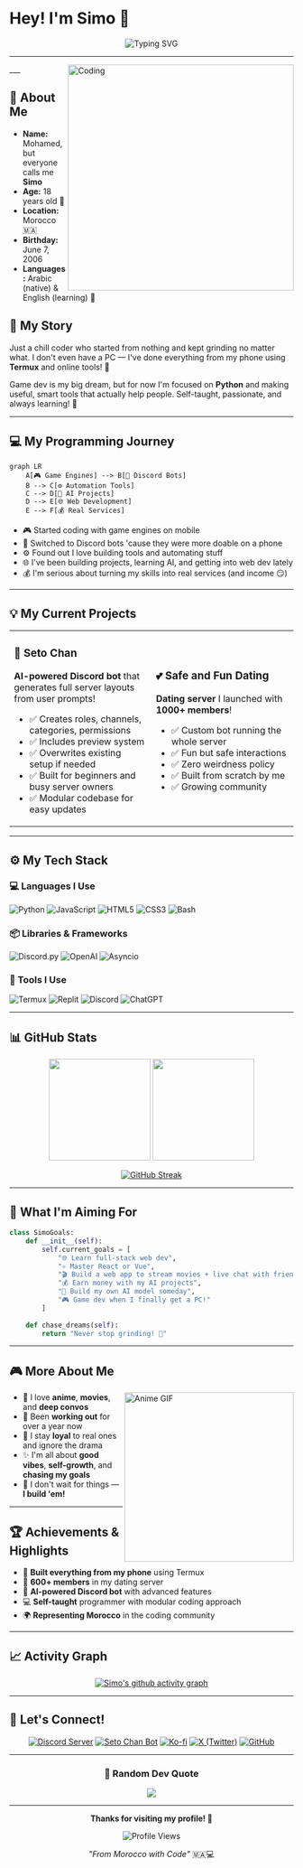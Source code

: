 # Hey! I'm Simo 👋

<div align="center">

![Typing SVG](https://readme-typing-svg.herokuapp.com?font=Fira+Code&size=30&duration=3000&pause=1000&color=4ECDC4&center=true&vCenter=true&multiline=true&width=600&height=100&lines=Self-taught+coder+from+Morocco+%F0%9F%87%B2%F0%9F%87%A6;Building+the+future+from+my+phone+%F0%9F%93%B1;Turning+dreams+into+code+%F0%9F%9A%80)

</div>

---

<img align="right" alt="Coding" width="400" src="https://cdn.dribbble.com/users/1162077/screenshots/3848914/programmer.gif">
___

## 📛 About Me

- **Name:** Mohamed, but everyone calls me **Simo**
- **Age:** 18 years old 🎂
- **Location:** Morocco 🇲🇦
- **Birthday:** June 7, 2006
- **Languages:** Arabic (native) & English (learning) 💬

## 🧠 My Story

Just a chill coder who started from nothing and kept grinding no matter what. I don't even have a PC — I've done everything from my phone using **Termux** and online tools! 📱

Game dev is my big dream, but for now I'm focused on **Python** and making useful, smart tools that actually help people. Self-taught, passionate, and always learning! 🚀

---

## 💻 My Programming Journey

```mermaid
graph LR
    A[🎮 Game Engines] --> B[🤖 Discord Bots]
    B --> C[⚙️ Automation Tools]
    C --> D[🤖 AI Projects]
    D --> E[🌐 Web Development]
    E --> F[💰 Real Services]
```

- 🎮 Started coding with game engines on mobile
- 🤖 Switched to Discord bots 'cause they were more doable on a phone
- ⚙️ Found out I love building tools and automating stuff
- 🌐 I've been building projects, learning AI, and getting into web dev lately
- 💰 I'm serious about turning my skills into real services (and income 😏)

---

## 💡 My Current Projects

<table>
<tr>
<td width="50%">

### 🧠 Seto Chan
**AI-powered Discord bot** that generates full server layouts from user prompts!

- ✅ Creates roles, channels, categories, permissions
- ✅ Includes preview system 
- ✅ Overwrites existing setup if needed
- ✅ Built for beginners and busy server owners
- ✅ Modular codebase for easy updates

</td>
<td width="50%">

### 💕 Safe and Fun Dating
**Dating server** I launched with **1000+ members**!

- ✅ Custom bot running the whole server
- ✅ Fun but safe interactions
- ✅ Zero weirdness policy
- ✅ Built from scratch by me
- ✅ Growing community

</td>
</tr>
</table>

---

## ⚙️ My Tech Stack

### 💻 Languages I Use
![Python](https://img.shields.io/badge/Python-3776AB?style=for-the-badge&logo=python&logoColor=white)
![JavaScript](https://img.shields.io/badge/JavaScript-F7DF1E?style=for-the-badge&logo=javascript&logoColor=black)
![HTML5](https://img.shields.io/badge/HTML5-E34F26?style=for-the-badge&logo=html5&logoColor=white)
![CSS3](https://img.shields.io/badge/CSS3-1572B6?style=for-the-badge&logo=css3&logoColor=white)
![Bash](https://img.shields.io/badge/Bash-4EAA25?style=for-the-badge&logo=gnu-bash&logoColor=white)

### 📦 Libraries & Frameworks
![Discord.py](https://img.shields.io/badge/discord.py-5865F2?style=for-the-badge&logo=discord&logoColor=white)
![OpenAI](https://img.shields.io/badge/OpenAI-412991?style=for-the-badge&logo=openai&logoColor=white)
![Asyncio](https://img.shields.io/badge/Asyncio-3776AB?style=for-the-badge&logo=python&logoColor=white)

### 🔧 Tools I Use
![Termux](https://img.shields.io/badge/Termux-000000?style=for-the-badge&logo=android&logoColor=white)
![Replit](https://img.shields.io/badge/Replit-F26207?style=for-the-badge&logo=replit&logoColor=white)
![Discord](https://img.shields.io/badge/Discord-5865F2?style=for-the-badge&logo=discord&logoColor=white)
![ChatGPT](https://img.shields.io/badge/ChatGPT-00A67E?style=for-the-badge&logo=openai&logoColor=white)

---

## 📊 GitHub Stats

<div align="center">

<img height="180em" src="https://github-readme-stats.vercel.app/api?username=Simo665&show_icons=true&theme=tokyonight&include_all_commits=true&count_private=true"/>
<img height="180em" src="https://github-readme-stats.vercel.app/api/top-langs/?username=Simo665&layout=compact&langs_count=7&theme=tokyonight"/>

</div>

<div align="center">

[![GitHub Streak](https://streak-stats.demolab.com/?user=Simo665&theme=tokyonight)](https://git.io/streak-stats)

</div>

---

## 🎯 What I'm Aiming For

```python
class SimoGoals:
    def __init__(self):
        self.current_goals = [
            "🌐 Learn full-stack web dev",
            "⚛️ Master React or Vue", 
            "🎬 Build a web app to stream movies + live chat with friends",
            "💰 Earn money with my AI projects",
            "🤖 Build my own AI model someday",
            "🎮 Game dev when I finally get a PC!"
        ]
    
    def chase_dreams(self):
        return "Never stop grinding! 🚀"
```

---

## 🎮 More About Me

<img align="right" alt="Anime GIF" width="300" src="https://media.giphy.com/media/L1R1tvI9svkIWwpVYr/giphy.gif">

- 🎌 I love **anime**, **movies**, and **deep convos**
- 💪 Been **working out** for over a year now 
- 🤝 I stay **loyal** to real ones and ignore the drama
- ✨ I'm all about **good vibes**, **self-growth**, and **chasing my goals**
- 🚀 I don't wait for things — **I build 'em!**

---

## 🏆 Achievements & Highlights

- 📱 **Built everything from my phone** using Termux
- 🤖 **600+ members** in my dating server
- 🧠 **AI-powered Discord bot** with advanced features
- 💻 **Self-taught** programmer with modular coding approach
- 🌍 **Representing Morocco** in the coding community

---

## 📈 Activity Graph

<div align="center">

[![Simo's github activity graph](https://github-readme-activity-graph.vercel.app/graph?username=Simo665&theme=tokyo-night)](https://github.com/ashutosh00710/github-readme-activity-graph)

</div>

---

## 🚀 Let's Connect!

<div align="center">

[![Discord Server](https://img.shields.io/badge/Discord_Server-5865F2?style=for-the-badge&logo=discord&logoColor=white)](https://discord.gg/8debujZeaS)
[![Seto Chan Bot](https://img.shields.io/badge/Seto_Chan_Bot-00D4AA?style=for-the-badge&logo=discord&logoColor=white)](https://setochan-website.pages.dev/)
[![Ko-fi](https://img.shields.io/badge/Ko--fi-F16061?style=for-the-badge&logo=ko-fi&logoColor=white)](https://ko-fi.com/simoo)
[![X (Twitter)](https://img.shields.io/badge/X-000000?style=for-the-badge&logo=x&logoColor=white)](https://x.com/simor6666)
[![GitHub](https://img.shields.io/badge/GitHub-100000?style=for-the-badge&logo=github&logoColor=white)](https://github.com/Simo665)

</div>

---

<div align="center">

### 💭 Random Dev Quote
![](https://quotes-github-readme.vercel.app/api?type=horizontal&theme=tokyonight)

</div>

---

<div align="center">

**Thanks for visiting my profile! 🙏**

![Profile Views](https://komarev.com/ghpvc/?username=Simo665&color=4ECDC4&style=flat-square&label=Profile+Views)

*"From Morocco with Code"* 🇲🇦💻

</div>
